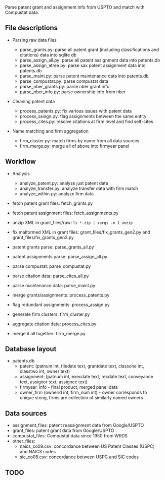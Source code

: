 Parse patent grant and assignment info from USPTO and match with Compustat data.

## File descriptions

* Parsing raw data files
  * parse_grants.py: parse all patent grant (including classifications and citations) data into sqlite db
  * parse_assign_all.py: parse all patent assignment data into patents.db
  * parse_assign_etree.py: parse sax patent assignment data into patents.db
  * parse_maint.py: parse patent maintenance data into patents.db
  * parse_compustat.py: parse compustat data
  * parse_nber_grants.py: parse nber grant info
  * parse_nber_info.py: parse ownership info from nber

* Cleaning patent data
  * process_patents.py: fix various issues with patent data
  * process_assign.py: flag assignments between the same entity
  * process_cites.py: resolve citations at firm level and find self-cites

* Name matching and firm aggregation
  * firm_cluster.py: match firms by name from all data sources
  * firm_merge.py: merge all of above into firmyear panel

## Workflow
* Analysis
  * analyze_patent.py: analyze just patent data
  * analyze_transfer.py: analyze transfer data with firm match
  * analyze_within.py: analyze firm data


* fetch patent grant files: fetch_grants.py
* fetch patent assignment files: fetch_assignments.py
* unzip XML in grant_files/raw: `ls *.zip | xargs -n 1 unzip`
* fix malformed XML in grant files: grant_files/fix_grants_gen2.py and grant_files/fix_grants_gen3.py
* patent grants parse: parse_grants_all.py
* patent assignments parse: parse_assign_all.py
* parse compustat: parse_compustat.py
* parse citation data: parse_cites_all.py
* parse maintenance data: parse_maint.py
* merge grants/assignments: process_patents.py
* flag redundant assignments: process_assign.py
* generate firm clusters: firm_cluster.py
* aggregate citation data: process_cites.py
* merge it all together: firm_merge.py

## Database layout

* patents.db:
  * patent: (patnum int, filedate text, grantdate text, classone int, classtwo int, owner text)
  * assignment: (patnum int, execdate text, recdate text, conveyance text, assignor text, assignee text)
  * firmyear_info - final product, merged panel data
  * owner_firm (ownerid int, firm_num int) - owner corresponds to unique string, firms are collection of similarly named owners

## Data sources

* assignment_files: patent reassignment data from Google/USPTO
* grant_files: patent grant data from Google/USPTO
* compustat_files: Compustat data since 1950 from WRDS
* other_files:
  * naics_co09.csv: concordance between US Patent Classes (USPC) and NAICS codes
  * sic_co08.csv: concordance between USPC and SIC codes

## TODO
